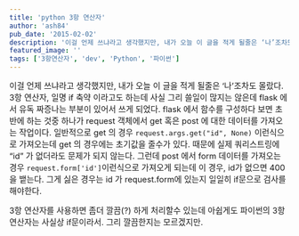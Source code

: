 ```yaml
---
title: 'python 3항 연산자'
author: 'ash84'
pub_date: '2015-02-02'
description: '이걸 언제 쓰냐라고 생각했지만, 내가 오늘 이 글을 적게 될줄은 ‘나’조차도 몰랐다. 3항 연산자, 일명 if 축약 이라고도 하는데 사실 그리 쓸일이 많지는 않은데 flask 에서 유독 짜증나는 부분이 있어서 쓰게 되었다. flask 에서 함수를 구성하다 보면 초반에 하는 것중 하나가 request 객체에서 get 혹은 post 에 대한 데이터를 가져오는 작업이다. 일반적으로 get 의 경우 `request.args.get("id", None)` 이런식으로 가져오는데 get'
featured_image: ''
tags: ['3항연산자', 'dev', 'Python', '파이썬']
---
```



<span style="font-size: 11pt;">이걸 언제 쓰냐라고 생각했지만, 내가 오늘 이 글을 적게 될줄은 ‘나’조차도 몰랐다. 3항 연산자, 일명 if 축약 이라고도 하는데 사실 그리 쓸일이 많지는 않은데 flask 에서 유독 짜증나는 부분이 있어서 쓰게 되었다. flask 에서 함수를 구성하다 보면 초반에 하는 것중 하나가 request 객체에서 get 혹은 post 에 대한 데이터를 가져오는 작업이다. 일반적으로 get 의 경우 `request.args.get("id", None)` 이런식으로 가져오는데 get 의 경우에는 초기값을 줄수가 있다. 때</span><span style="font-size: 11pt;">문에 실제 쿼리스트링에 “id” 가 없더라도 문제가 되지 않는다. 그런데 post 에서 form 데이터를 가져오는 경우 `request.form['id']`이런식으로 가져오게 되는데 이 경우, id가 없으면 400을 뱉는다. 그게 싫은 경우는 id 가 request.form에 있는지 일일히 if문으로 검사를 해야한다. </span>

<span style="font-size: 11pt;">3항 연산자를 사용하면 좀더 깔끔(?) 하게 처리할수 있는데 아쉽게도 파이썬의 3항 연산자는 사실상 if문이라서. 그리 깔끔한지는 모르겠지만. </span>

<script src="https://gist.github.com/AhnSeongHyun/3730228f2ee7c29b9e45.js"></script>



